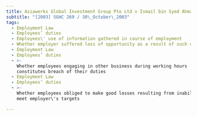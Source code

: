```yaml
---
title: Asiawerks Global Investment Group Pte Ltd v Ismail bin Syed Ahmad and Another
subtitle: "[2003] SGHC 269 / 30\_October\_2003"
tags:
  - Employment Law
  - Employees’ duties
  - Employees\' use of information gathered in course of employment
  - Whether employer suffered loss of opportunity as a result of such use
  - Employment Law
  - Employees’ duties
  - >-
    Whether employees engaging in other business during working hours
    constitutes breach of their duties
  - Employment Law
  - Employees’ duties
  - >-
    Whether employees obliged to make good losses resulting from inability to
    meet employer\'s targets

---
```


